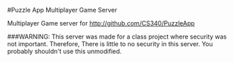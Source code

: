 #Puzzle App Multiplayer Game Server

Multiplayer Game server for http://github.com/CS340/PuzzleApp

###WARNING: This server was made for a class project where security was not important. Therefore, There is little to no security in this server. You probably shouldn't use this unmodified.
